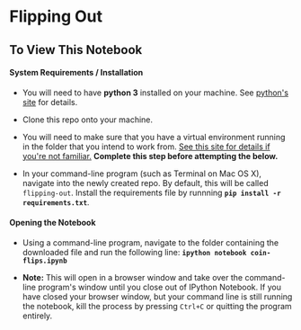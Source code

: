 # Flipping Out

## To View This Notebook
#### System Requirements / Installation

* You will need to have **python&nbsp;3** installed on your machine. See [python's site](https://www.python.org/) for details.

* Clone this repo onto your machine.

* You will need to make sure that you have a virtual environment running in the folder that you intend to work from. [See this site for details if you're not familiar.](http://docs.python-guide.org/en/latest/dev/virtualenvs/) **Complete this step before attempting the below.**

* In your command-line program (such as Terminal on Mac&nbsp;OS&nbsp;X), navigate into the newly created repo. By default, this will be called `flipping-out`. Install the requirements file by runnning **`pip install -r requirements.txt`**.

#### Opening the Notebook
* Using a command-line program, navigate to the folder containing the downloaded file and run the following line: **`ipython notebook coin-flips.ipynb`**

* **Note:** This will open in a browser window and take over the command-line program's window until you close out of IPython Notebook. If you have closed your browser window, but your command line is still running the notebook, kill the process by pressing `Ctrl+C` or quitting the program entirely.
